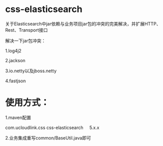# css-elasticsearch
关于Elasticsearch中jar依赖与业务项目jar包的冲突的完美解决，并扩展HTTP、Rest、Transport接口

解决一下jar包冲突：

1.log4j2

2.jackson

3.io.netty以及jboss.netty

4.fastjson

# 使用方式：

1.maven配置

<dependencies>
	<dependency>
      		<groupId>com.ucloudlink.css</groupId>
	    	<artifactId>css-elasticsearch</artifactId>
	    	<version>5.x.x</version>
    	</dependency>
</dependencies>

2.业务集成重写common/BaseUtil.java即可
